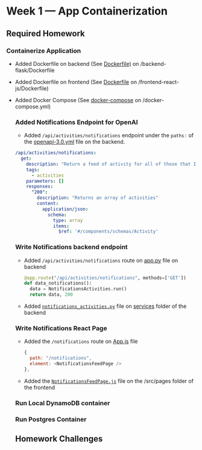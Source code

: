 # Week 1 — App Containerization

## Required Homework

### Containerize Application

- Added Dockerfile on backend
  (See [Dockerfile)](../backend-flask/Dockerfile) on /backend-flask/Dockerfile

- Added Dockerfile on frontend
  (See [Dockerfile](../frontend-react-js/Dockerfile) on /frontend-react-js/Dockerfile)

- Added Docker Compose
  (See [docker-compose](../docker-compose.yml) on /docker-compose.yml)
  
  
  ### Added Notifications Endpoint for OpenAI
  - Added `/api/activities/notifications` endpoint under the `paths:` of the [openapi-3.0.yml](../backend-flask/openapi-3.0.yml) file on the backend.
  ```yml
  /api/activities/notifications:
    get:
      description: "Return a feed of activity for all of those that I follow"
      tags:
        - activities
      parameters: []
      responses:
        "200":
          description: "Returns an array of activities"
          content:
            application/json:
              schema:
                type: array
                items: 
                  $ref: '#/components/schemas/Activity'
  ```
  
  ### Write Notifications backend endpoint
  - Added `/api/activities/notifications` route on [app.py](../backend-flask/app.py) file on backend
    ```py
    @app.route("/api/activities/notifications", methods=['GET'])
    def data_notifications():
      data = NotificationsActivities.run()
      return data, 200
    ```
  - Added [`notifications_activities.py`](../backend-flask/services/notifications_activities.py) file on [services](../backend-flask/services/) folder of the backend
  
  ### Write Notifications React Page
  - Added the `/notifications` route on [App.js](../frontend-react-js/src/App.js) file
    ```js
    {
      path: "/notifications",
      element: <NotificationsFeedPage />
    },
    ```
    
  - Added the [`NotificationsFeedPage.js`](../frontend-react-js/src/pages/NotificationsFeedPage.js) file on the /src/pages folder of the frontend

  ### Run Local DynamoDB container
  
  ### Run Postgres Container
  
  
  ## Homework Challenges
  
  
  
